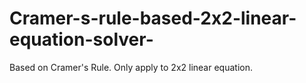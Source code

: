 # Cramer-s-rule-based-2x2-linear-equation-solver-
Based on Cramer's Rule. Only apply to 2x2 linear equation. 
